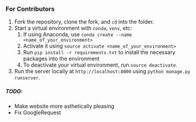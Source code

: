 ### For Contributors

1. Fork the repository, clone the fork, and `cd` into the folder.
2. Start a virtual environment with `conda`, `venv`, etc: 
	1. If using Anaconda, use `conda create --name <name_of_your_environment>`
	2. Activate it using `source activate <name_of_your_environment>`
	3. Run `pip install -r requirements.txt` to install the necessary packages into the environment
	4. To deactivate your virtual environment, run `source deactivate`. 
3. Run the server locally at `http://localhost:8000` using `python manage.py runserver`.

##### TODO:
* Make website more asthetically pleasing
* Fix GoogleRequest
